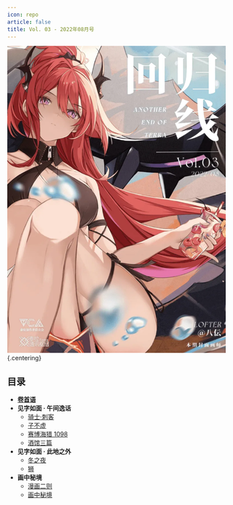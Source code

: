 ```yaml
---
icon: repo
article: false
title: Vol. 03 - 2022年08月号
---
```


![](./res/cover.webp) {.centering}

## 目录

- [**卷首语**](intro)
- **见字如面 · 午间逸话**
  - [骑士·刺客](article1)
  - [子不虚](article2)
  - [赛博海猎 1098](article3)
  - [酒馆三篇](article4)
- **见字如面 · 此地之外**
  - [冬之夜](article5)
  - [狮](article6)
- **画中秘境**
  - [漫画二则](comic1)
  - [画中秘境](paintings)